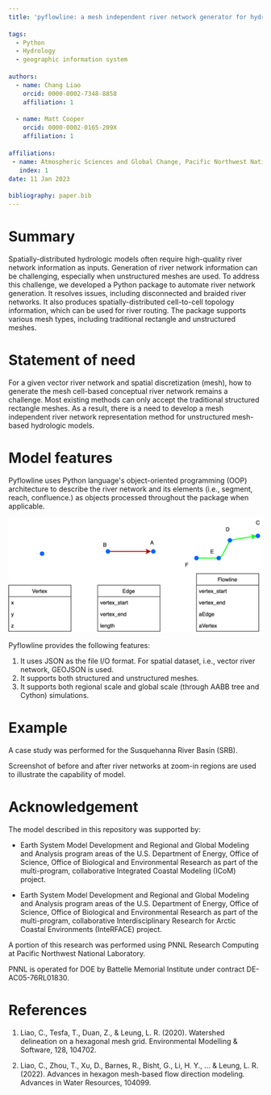 ```yaml
---
title: 'pyflowline: a mesh independent river network generator for hydrologic models'

tags:
  - Python
  - Hydrology
  - geographic information system

authors:
  - name: Chang Liao
    orcid: 0000-0002-7348-8858    
    affiliation: 1
  
  - name: Matt Cooper
    orcid: 0000-0002-0165-209X
    affiliation: 1

affiliations:
 - name: Atmospheric Sciences and Global Change, Pacific Northwest National Laboratory, Richland, WA, USA
   index: 1 
date: 11 Jan 2023

bibliography: paper.bib
---
```


# Summary

Spatially-distributed hydrologic models often require high-quality river network information as inputs. Generation of river network information can be challenging, especially when unstructured meshes are used. To address this challenge, we developed a Python package to automate river network generation. It resolves issues, including disconnected and braided river networks. It also produces spatially-distributed cell-to-cell topology information, which can be used for river routing. The package supports various mesh types, including traditional rectangle and unstructured meshes.

# Statement of need

For a given vector river network and spatial discretization (mesh), how to generate the mesh cell-based conceptual river network
remains a challenge. Most existing methods can only accept the traditional structured rectangle meshes.
As a result, there is a need to develop a mesh independent river network representation method for unstructured mesh-based hydrologic models.

# Model features

Pyflowline uses Python language's object-oriented programming (OOP) architecture to describe the river network and its elements (i.e., segment, reach, confluence.) as objects processed throughout the package when applicable. 

![The data model. \label{fig:oop}](https://github.com/changliao1025/pyflowline/blob/main/docs/figure/basic_element.png?raw=true)


Pyflowline provides the following features:

1. It uses JSON as the file I/O format. For spatial dataset, i.e., vector river network, GEOJSON is used.
2. It supports both structured and unstructured meshes.
3. It supports both regional scale and global scale (through AABB tree and Cython) simulations.


# Example

A case study was performed for the Susquehanna River Basin (SRB).

Screenshot of before and after river networks at zoom-in regions are used to illustrate the capability of model.

# Acknowledgement

The model described in this repository was supported by:

* Earth System Model Development and Regional and Global Modeling and Analysis program areas of the U.S. Department of Energy, Office of Science, Office of Biological and Environmental Research as part of the multi-program, collaborative Integrated Coastal Modeling (ICoM) project.

* Earth System Model Development and Regional and Global Modeling and Analysis program areas of the U.S. Department of Energy, Office of Science, Office of Biological and Environmental Research as part of the multi-program, collaborative Interdisciplinary Research for Arctic Coastal Environments (InteRFACE) project.

A portion of this research was performed using PNNL Research Computing at Pacific Northwest National Laboratory. 

PNNL is operated for DOE by Battelle Memorial Institute under contract DE-AC05-76RL01830.

# References

1. Liao, C., Tesfa, T., Duan, Z., & Leung, L. R. (2020). Watershed delineation on a hexagonal mesh grid. Environmental Modelling & Software, 128, 104702.

2. Liao, C., Zhou, T., Xu, D., Barnes, R., Bisht, G., Li, H. Y., ... & Leung, L. R. (2022). Advances in hexagon mesh-based flow direction modeling. Advances in Water Resources, 104099.
